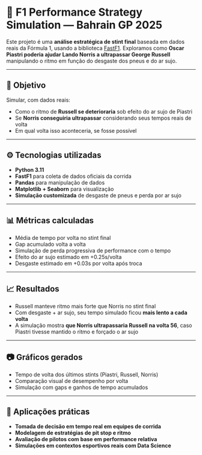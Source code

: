 # 🏁 F1 Performance Strategy Simulation — Bahrain GP 2025

Este projeto é uma **análise estratégica de stint final** baseada em dados reais da Fórmula 1, usando a biblioteca [FastF1](https://theoehrly.github.io/Fast-F1/). Exploramos como **Oscar Piastri poderia ajudar Lando Norris a ultrapassar George Russell** manipulando o ritmo em função do desgaste dos pneus e do ar sujo.

---

## 🎯 Objetivo

Simular, com dados reais:
- Como o ritmo de **Russell se deterioraria** sob efeito do ar sujo de Piastri
- Se **Norris conseguiria ultrapassar** considerando seus tempos reais de volta
- Em qual volta isso aconteceria, se fosse possível

---

## ⚙️ Tecnologias utilizadas

- **Python 3.11**
- **FastF1** para coleta de dados oficiais da corrida
- **Pandas** para manipulação de dados
- **Matplotlib + Seaborn** para visualização
- **Simulação customizada** de desgaste de pneus e perda por ar sujo

---

## 📊 Métricas calculadas

- Média de tempo por volta no stint final
- Gap acumulado volta a volta
- Simulação de perda progressiva de performance com o tempo
- Efeito do ar sujo estimado em +0.25s/volta
- Desgaste estimado em +0.03s por volta após troca

---

## 📈 Resultados

- Russell manteve ritmo mais forte que Norris no stint final
- Com desgaste + ar sujo, seu tempo simulado ficou **mais lento a cada volta**
- A simulação mostra **que Norris ultrapassaria Russell na volta 56**, caso Piastri tivesse mantido o ritmo e forçado o ar sujo

---

## 📷 Gráficos gerados

- Tempo de volta dos últimos stints (Piastri, Russell, Norris)
- Comparação visual de desempenho por volta
- Simulação com gaps e ganhos de tempo acumulados

---

## 🤖 Aplicações práticas

- **Tomada de decisão em tempo real em equipes de corrida**
- **Modelagem de estratégias de pit stop e ritmo**
- **Avaliação de pilotos com base em performance relativa**
- **Simulações em contextos esportivos reais com Data Science**
